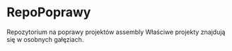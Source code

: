 # RepoPoprawy
Repozytorium na poprawy projektów assembly
Właściwe projekty znajdują się w osobnych gałęziach.
